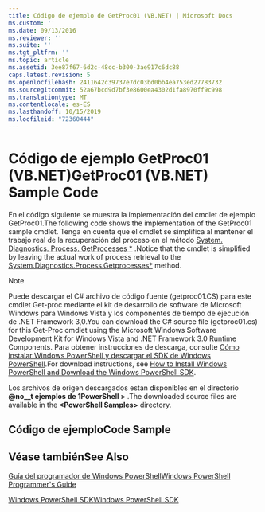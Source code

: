 ```yaml
---
title: Código de ejemplo de GetProc01 (VB.NET) | Microsoft Docs
ms.custom: ''
ms.date: 09/13/2016
ms.reviewer: ''
ms.suite: ''
ms.tgt_pltfrm: ''
ms.topic: article
ms.assetid: 3ee87f67-6d2c-48cc-b300-3ae917c6dc88
caps.latest.revision: 5
ms.openlocfilehash: 2411642c39737e7dc03bd0bb4ea753ed27783732
ms.sourcegitcommit: 52a67bcd9d7bf3e8600ea4302d1fa8970ff9c998
ms.translationtype: MT
ms.contentlocale: es-ES
ms.lasthandoff: 10/15/2019
ms.locfileid: "72360444"
---
```

# <a name="getproc01-vbnet-sample-code"></a><span data-ttu-id="ff6b6-102">Código de ejemplo GetProc01 (VB.NET)</span><span class="sxs-lookup"><span data-stu-id="ff6b6-102">GetProc01 (VB.NET) Sample Code</span></span>

<span data-ttu-id="ff6b6-103">En el código siguiente se muestra la implementación del cmdlet de ejemplo GetProc01.</span><span class="sxs-lookup"><span data-stu-id="ff6b6-103">The following code shows the implementation of the GetProc01 sample cmdlet.</span></span> <span data-ttu-id="ff6b6-104">Tenga en cuenta que el cmdlet se simplifica al mantener el trabajo real de la recuperación del proceso en el método [System. Diagnostics. Process. GetProcesses \*](/dotnet/api/System.Diagnostics.Process.GetProcesses) .</span><span class="sxs-lookup"><span data-stu-id="ff6b6-104">Notice that the cmdlet is simplified by leaving the actual work of process retrieval to the [System.Diagnostics.Process.Getprocesses\*](/dotnet/api/System.Diagnostics.Process.GetProcesses) method.</span></span>

> [!NOTE]
> <span data-ttu-id="ff6b6-105">Puede descargar el C# archivo de código fuente (getproc01.CS) para este cmdlet Get-proc mediante el kit de desarrollo de software de Microsoft Windows para Windows Vista y los componentes de tiempo de ejecución de .NET Framework 3,0.</span><span class="sxs-lookup"><span data-stu-id="ff6b6-105">You can download the C# source file (getproc01.cs) for this Get-Proc cmdlet using the Microsoft Windows Software Development Kit for Windows Vista and .NET Framework 3.0 Runtime Components.</span></span> <span data-ttu-id="ff6b6-106">Para obtener instrucciones de descarga, consulte [Cómo instalar Windows PowerShell y descargar el SDK de Windows PowerShell](/powershell/developer/installing-the-windows-powershell-sdk).</span><span class="sxs-lookup"><span data-stu-id="ff6b6-106">For download instructions, see [How to Install Windows PowerShell and Download the Windows PowerShell SDK](/powershell/developer/installing-the-windows-powershell-sdk).</span></span>
>
> <span data-ttu-id="ff6b6-107">Los archivos de origen descargados están disponibles en el directorio **@no__t ejemplos de 1PowerShell >** .</span><span class="sxs-lookup"><span data-stu-id="ff6b6-107">The downloaded source files are available in the **\<PowerShell Samples>** directory.</span></span>

## <a name="code-sample"></a><span data-ttu-id="ff6b6-108">Código de ejemplo</span><span class="sxs-lookup"><span data-stu-id="ff6b6-108">Code Sample</span></span>

<!-- TODO!!!: review snippet reference  [!CODE [msh_samplesgetproc01#getproc01vball](msh_samplesgetproc01#getproc01vball)]  -->

## <a name="see-also"></a><span data-ttu-id="ff6b6-109">Véase también</span><span class="sxs-lookup"><span data-stu-id="ff6b6-109">See Also</span></span>

[<span data-ttu-id="ff6b6-110">Guía del programador de Windows PowerShell</span><span class="sxs-lookup"><span data-stu-id="ff6b6-110">Windows PowerShell Programmer's Guide</span></span>](./windows-powershell-programmer-s-guide.md)

[<span data-ttu-id="ff6b6-111">Windows PowerShell SDK</span><span class="sxs-lookup"><span data-stu-id="ff6b6-111">Windows PowerShell SDK</span></span>](../windows-powershell-reference.md)